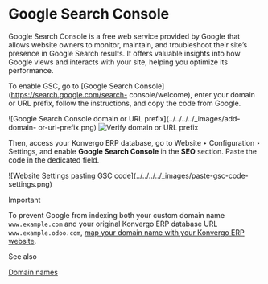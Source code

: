 # Google Search Console

Google Search Console is a free web service provided by Google that allows
website owners to monitor, maintain, and troubleshoot their site’s presence in
Google Search results. It offers valuable insights into how Google views and
interacts with your site, helping you optimize its performance.

To enable GSC, go to [Google Search Console](https://search.google.com/search-
console/welcome), enter your domain or URL prefix, follow the instructions,
and copy the code from Google.

![Google Search Console domain or URL prefix](../../../../_images/add-domain-
or-url-prefix.png) ![Verify domain or URL
prefix](../../../../_images/verify.png)

Then, access your Konvergo ERP database, go to Website ‣ Configuration ‣ Settings, and
enable **Google Search Console** in the **SEO** section. Paste the code in the
dedicated field.

![Website Settings pasting GSC code](../../../../_images/paste-gsc-code-
settings.png) <div class="alert alert-warning">
<p class="alert-title">
Important</p><p>To prevent Google from indexing both your custom domain name <code>www.example.com</code> and your original
Konvergo ERP database URL <code>www.example.odoo.com</code>, <a href="domain_names#domain-name-website-map"><span class="std std-ref">map your domain name with your Konvergo ERP website</span></a>.</p>
</div> <div class="alert alert-secondary">
<p class="alert-title">
See also</p><p><a href="domain_names">Domain names</a></p>
</div>

